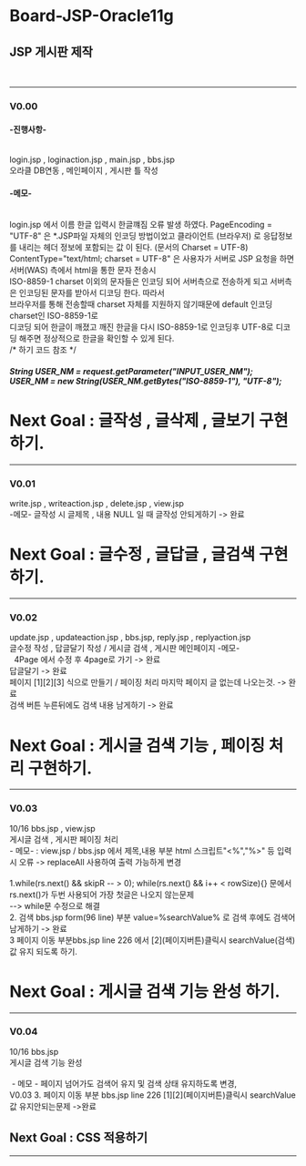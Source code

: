 # Board-JSP-Oracle11g
<h2>JSP 게시판 제작 </h2><br>
<hr><h3>V0.00</h3>
<h4>-진행사항-</h4><br>
login.jsp , loginaction.jsp , main.jsp , bbs.jsp <br>
오라클 DB연동 , 메인페이지 , 게시판 틀 작성
<h4>-메모-</h4><br> 
login.jsp 에서 이름 한글 입력시 한글꺠짐 오류 발생 하였다.
 PageEncoding = "UTF-8" 은 *.JSP파일 자체의 인코딩 방법이었고
 클라이언트 (브라우저) 로 응답정보를 내리는 헤더 정보에 포함되는 값 이 된다. (문서의 Charset = UTF-8) <br>
 ContentType="text/html; charset = UTF-8"  은 사용자가 서버로 JSP 요청을 하면 서버(WAS) 측에서 html을 통한 문자 전송시 <br>
 ISO-8859-1 charset 이외의 문자들은 인코딩 되어 서버측으로 전송하게 되고 서버측은 인코딩된 문자를 받아서 디코딩 한다. 따라서  <br>
 브라우저를 통해 전송할때 charset 자체를 지원하지 않기때문에 default 인코딩 charset인 ISO-8859-1로 <br>
 디코딩 되어 한글이 깨졌고 깨진 한글을 다시 ISO-8859-1로 인코딩후 UTF-8로 디코딩 해주면 정상적으로 한글을 확인할 수 있게 된다.<br>
 /* 하기 코드 참조 */<br>
<h5> String USER_NM = request.getParameter("INPUT_USER_NM");	<br>
 USER_NM        = new String(USER_NM.getBytes("ISO-8859-1"), "UTF-8"); </h5>
 
# Next Goal : 글작성 , 글삭제 , 글보기 구현하기.

<hr><h3>V0.01</h3>
	write.jsp , writeaction.jsp , delete.jsp , view.jsp<br>
	-메모- 글작성 시  글제목 , 내용 NULL 일 때 글작성 안되게하기 -> 완료

# Next Goal : 글수정 , 글답글 , 글검색 구현하기.
<hr><h3> V0.02</h3>  
	  update.jsp , updateaction.jsp , bbs.jsp, reply.jsp , replyaction.jsp<br>
	글수정 작성 , 답글달기 작성 / 게시글 검색 , 게시판 메인페이지
	-메모-
	<br> &nbsp;  4Page 에서 수정 후 4page로 가기 -> 완료
	<br> 답글달기 -> 완료
	<br> 페이지 [1][2][3] 식으로 만들기 / 페이징 처리 마지막 페이지 글 없는데 나오는것. -> 완료
	<br> 검색 버튼 누른뒤에도 검색 내용 남게하기 -> 완료<br>
	
 # Next Goal : 게시글 검색 기능 , 페이징 처리 구현하기.
<hr><h3> V0.03</h3>  
 10/16 bbs.jsp , view.jsp 
	<br>
	 게시글 검색 , 게시판 페이징 처리 <br> 
	- 메모-  : view.jsp / bbs.jsp 에서 제목,내용 부분 html 스크립트"<%","%>" 등 입력시 오류 -> replaceAll 사용하여 출력 가능하게 변경<br><br>
	 1.while(rs.next() && skipR -- > 0); while(rs.next() && i++ < rowSize){} 문에서 rs.next()가 두번 사용되어 가장 첫글은 나오지 않는문제 
	<br>    --> while문 수정으로 해결 <br>
  	 2. 검색 bbs.jsp form(96 line) 부분 value=%searchValue% 로 검색 후에도 검색어 남게하기 -> 완료 <br> 
	 3 페이지 이동 부분bbs.jsp line 226  에서 [2](페이지버튼)클릭시  searchValue(검색)값 유지 되도록 하기.<br>
	
# Next Goal : 게시글 검색 기능 완성 하기.
<hr><h3> V0.04</h3>  
 10/16 bbs.jsp
	<br>
	 게시글 검색 기능 완성    
	<br><br> &nbsp;- 메모 - 페이지 넘어가도 검색어 유지 및 검색 상태 유지하도록 변경, 
 	<br> V0.03 3. 페이지 이동 부분 bbs.jsp line 226 [1][2](페이지버튼)클릭시  searchValue값 유지안되는문제 ->완료<br>

## Next Goal : CSS 적용하기 <br>
<hr>
	
